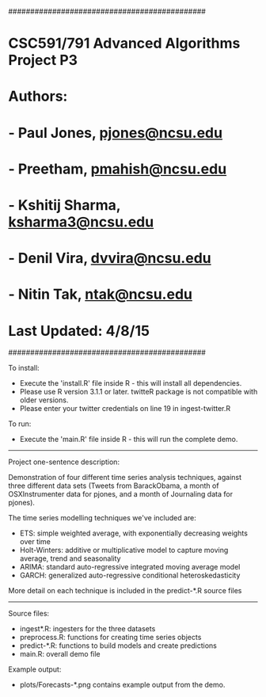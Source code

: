 #############################################
# CSC591/791 Advanced Algorithms Project P3
# Authors:
# - Paul Jones, pjones@ncsu.edu
# - Preetham, pmahish@ncsu.edu
# - Kshitij Sharma, ksharma3@ncsu.edu 
# - Denil Vira, dvvira@ncsu.edu
# - Nitin Tak, ntak@ncsu.edu
# Last Updated: 4/8/15
#############################################

To install:

* Execute the 'install.R' file inside R - this will install all dependencies. 
* Please use R version 3.1.1 or later. twitteR package is not compatible with older versions.
* Please enter your twitter credentials on line 19 in ingest-twitter.R

To run:

* Execute the 'main.R' file inside R - this will run the complete demo.

----------------------------------------------

Project one-sentence description:

Demonstration of four different time series analysis techniques, against
three different data sets (Tweets from BarackObama, a month of OSXInstrumenter
data for pjones, and a month of Journaling data for pjones).

The time series modelling techniques we've included are:

* ETS: simple weighted average, with exponentially decreasing weights over time
* Holt-Winters: additive or multiplicative model to capture moving average, trend and seasonality
* ARIMA: standard auto-regressive integrated moving average model
* GARCH: generalized auto-regressive conditional heteroskedasticity

More detail on each technique is included in the predict-*.R source files

-----------------------------------------------

Source files:

- ingest*.R: ingesters for the three datasets
- preprocess.R: functions for creating time series objects
- predict-*.R: functions to build models and create predictions
- main.R: overall demo file

Example output:

- plots/Forecasts-*.png contains example output from the demo.


